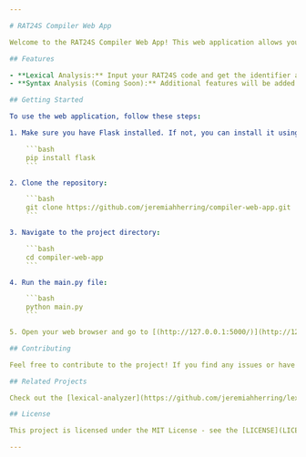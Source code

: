 ```yaml
---

# RAT24S Compiler Web App

Welcome to the RAT24S Compiler Web App! This web application allows you to input RAT24S code into the lexical analyzer, which then outputs the corresponding identifier and token for the input. Stay tuned for the syntax analyzer, coming soon!

## Features

- **Lexical Analysis:** Input your RAT24S code and get the identifier and token information.
- **Syntax Analysis (Coming Soon):** Additional features will be added to support syntax analysis.

## Getting Started

To use the web application, follow these steps:

1. Make sure you have Flask installed. If not, you can install it using:

    ```bash
    pip install flask
    ```

2. Clone the repository:

    ```bash
    git clone https://github.com/jeremiahherring/compiler-web-app.git
    ```

3. Navigate to the project directory:

    ```bash
    cd compiler-web-app
    ```

4. Run the main.py file:

    ```bash
    python main.py
    ```

5. Open your web browser and go to [(http://127.0.0.1:5000/)](http://127.0.0.1:5000/) to access the RAT24S Compiler Web App.

## Contributing

Feel free to contribute to the project! If you find any issues or have suggestions, please open an issue on the [GitHub repository](https://github.com/your-username/rat24s-compiler-web-app/issues).

## Related Projects

Check out the [lexical-analyzer](https://github.com/jeremiahherring/lexical-analyzer) repository for the code without the website.

## License

This project is licensed under the MIT License - see the [LICENSE](LICENSE) file for details.

---
```

